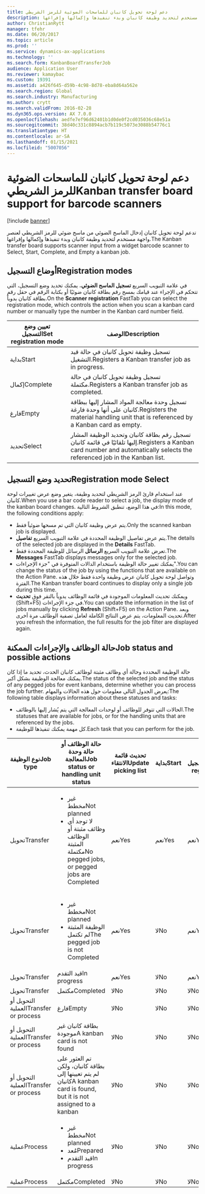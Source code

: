 ```yaml
---
title: دعم لوحة تحويل كانبان للماسحات الضوئية للرمز الشريطي
description: تدعم لوحة تحويل كانبان‬ إدخال الماسح الضوئي من ماسح ضوئي للرمز الشريطي لعنصر واجهة مستخدم لتحديد وظيفة كانبان وبدء تنفيذها وإكمالها وإفراغها.
author: ChristianRytt
manager: tfehr
ms.date: 06/20/2017
ms.topic: article
ms.prod: ''
ms.service: dynamics-ax-applications
ms.technology: ''
ms.search.form: KanbanBoardTransferJob
audience: Application User
ms.reviewer: kamaybac
ms.custom: 19391
ms.assetid: a426f645-d59b-4c98-8d78-eba8d64a562e
ms.search.region: Global
ms.search.industry: Manufacturing
ms.author: crytt
ms.search.validFrom: 2016-02-28
ms.dyn365.ops.version: AX 7.0.0
ms.openlocfilehash: aedfe7ef96d62401b1d0de0f2cd035036c68e51a
ms.sourcegitcommit: 38d40c331c8894acb7b119c5073e3088b54776c1
ms.translationtype: HT
ms.contentlocale: ar-SA
ms.lasthandoff: 01/15/2021
ms.locfileid: "5007056"
---
```

# <a name="kanban-transfer-board-support-for-barcode-scanners"></a><span data-ttu-id="e7074-103">دعم لوحة تحويل كانبان للماسحات الضوئية للرمز الشريطي</span><span class="sxs-lookup"><span data-stu-id="e7074-103">Kanban transfer board support for barcode scanners</span></span>

[!include [banner](../includes/banner.md)]

<span data-ttu-id="e7074-104">تدعم لوحة تحويل كانبان‬ إدخال الماسح الضوئي من ماسح ضوئي للرمز الشريطي لعنصر واجهة مستخدم لتحديد وظيفة كانبان وبدء تنفيذها وإكمالها وإفراغها.</span><span class="sxs-lookup"><span data-stu-id="e7074-104">The Kanban transfer board supports scanner input from a widget barcode scanner to Select, Start, Complete, and Empty a kanban job.</span></span>

<a name="registration-modes"></a><span data-ttu-id="e7074-105">أوضاع التسجيل</span><span class="sxs-lookup"><span data-stu-id="e7074-105">Registration modes</span></span>
------------------

<span data-ttu-id="e7074-106">في علامة التبويب السريع **تسجيل الماسح الضوئي**، يمكنك تحديد وضع التسجيل، التي تتحكم في الإجراء عند قيامك بمسح رقم بطاقة كانبان ضوئيًا أو بكتابة الرقم في حقل رقم بطاقة كانبان يدوياً.</span><span class="sxs-lookup"><span data-stu-id="e7074-106">On the **Scanner registration** FastTab you can select the registration mode, which controls the action when you scan a kanban card number or manually type the number in the Kanban card number field.</span></span>

| <span data-ttu-id="e7074-107">تعيين وضع التسجيل</span><span class="sxs-lookup"><span data-stu-id="e7074-107">Set registration mode</span></span> | <span data-ttu-id="e7074-108">الوصف</span><span class="sxs-lookup"><span data-stu-id="e7074-108">Description</span></span>                                                                                     |
|-----------------------|-------------------------------------------------------------------------------------------------|
| <span data-ttu-id="e7074-109">بداية</span><span class="sxs-lookup"><span data-stu-id="e7074-109">Start</span></span>                 | <span data-ttu-id="e7074-110">تسجيل وظيفة تحويل كانبان في حالة قيد التشغيل.</span><span class="sxs-lookup"><span data-stu-id="e7074-110">Registers a Kanban transfer job as in progress.</span></span>                                                 |
| <span data-ttu-id="e7074-111">إكمال</span><span class="sxs-lookup"><span data-stu-id="e7074-111">Complete</span></span>              | <span data-ttu-id="e7074-112">تسجيل وظيفة تحويل كانبان في حالة مكتملة.</span><span class="sxs-lookup"><span data-stu-id="e7074-112">Registers a Kanban transfer job as completed.</span></span>                                                   |
| <span data-ttu-id="e7074-113">فارغ</span><span class="sxs-lookup"><span data-stu-id="e7074-113">Empty</span></span>                 | <span data-ttu-id="e7074-114">تسجيل وحدة معالجة المواد المشار إليها ببطاقة كانبان على أنها وحدة فارغة.</span><span class="sxs-lookup"><span data-stu-id="e7074-114">Registers the material handling unit that is referenced by a Kanban card as empty.</span></span>              |
| <span data-ttu-id="e7074-115">تحديد</span><span class="sxs-lookup"><span data-stu-id="e7074-115">Select</span></span>                | <span data-ttu-id="e7074-116">تسجيل رقم بطاقة كانبان وتحديد الوظيفة المشار إليها تلقائيًا في قائمة كانبان.</span><span class="sxs-lookup"><span data-stu-id="e7074-116">Registers a Kanban card number and automatically selects the referenced job in the Kanban list.</span></span> |

 
<a name="registration-mode-select"></a><span data-ttu-id="e7074-117">تحديد وضع التسجيل</span><span class="sxs-lookup"><span data-stu-id="e7074-117">Registration mode Select</span></span>
------------------------

<span data-ttu-id="e7074-118">عند استخدام قارئ الرمز الشريطي لتحديد وظيفة، يتغير وضع عرض تغييرات لوحة كانبان.</span><span class="sxs-lookup"><span data-stu-id="e7074-118">When you use a bar code reader to select a job, the display mode of the kanban board changes.</span></span> <span data-ttu-id="e7074-119">في هذا الوضع، تنطبق الشروط التالية:</span><span class="sxs-lookup"><span data-stu-id="e7074-119">In this mode, the following conditions apply:</span></span>

-   <span data-ttu-id="e7074-120">يتم عرض وظيفة كانبان التي تم مسحها ضوئياً فقط.</span><span class="sxs-lookup"><span data-stu-id="e7074-120">Only the scanned kanban job is displayed.</span></span>
-   <span data-ttu-id="e7074-121">يتم عرض تفاصيل الوظيفة المحددة في علامة التبويب السريع **تفاصيل**.</span><span class="sxs-lookup"><span data-stu-id="e7074-121">The details of the selected job are displayed in the **Details** FastTab.</span></span>
-   <span data-ttu-id="e7074-122">تعرض علامة التبويب السريع **الرسائل** الرسائل للوظيفة المحددة فقط.</span><span class="sxs-lookup"><span data-stu-id="e7074-122">The **Messages** FastTab displays messages only for the selected job.</span></span>
-   <span data-ttu-id="e7074-123">يمكنك تغيير حالة الوظيفة باستخدام الدالات المتوفرة في "جزء الإجراءات".</span><span class="sxs-lookup"><span data-stu-id="e7074-123">You can change the status of the job by using the functions that are available on the Action Pane.</span></span> <span data-ttu-id="e7074-124">وتواصل لوحة تحويل كانبان عرض وظيفة واحدة فقط خلال هذه الفترة.</span><span class="sxs-lookup"><span data-stu-id="e7074-124">The Kanban transfer board continues to display only a single job during this time.</span></span>
-   <span data-ttu-id="e7074-125">ويمكنك تحديث المعلومات الموجودة في قائمة الوظائف يدوياً بالنقر فوق **تحديث** ‏(Shift+F5) في جزء الإجراءات.</span><span class="sxs-lookup"><span data-stu-id="e7074-125">You can update the information in the list of jobs manually by clicking **Refresh** (Shift+F5) on the Action Pane.</span></span> <span data-ttu-id="e7074-126">وبعد تحديث المعلومات، يتم عرض النتائج الكاملة لعامل تصفية الوظائف مرة أخرى.</span><span class="sxs-lookup"><span data-stu-id="e7074-126">After you refresh the information, the full results for the job filter are displayed again.</span></span>

## <a name="job-status-and-possible-actions"></a><span data-ttu-id="e7074-127">حالة الوظائف والإجراءات الممكنة</span><span class="sxs-lookup"><span data-stu-id="e7074-127">Job status and possible actions</span></span>
<span data-ttu-id="e7074-128">حالة الوظيفة المحددة وحالة أي وظائف مثبتة لوظائف كانبان الحدث، تحديد ما إذا كان يمكنك معالجة الوظيفة بشكل أكبر.</span><span class="sxs-lookup"><span data-stu-id="e7074-128">The status of the selected job and the status of any pegged jobs for event kanbans, determine whether you can process the job further.</span></span> <span data-ttu-id="e7074-129">يعرض الجدول التالي معلومات حول هذه الحالات والمهام:</span><span class="sxs-lookup"><span data-stu-id="e7074-129">The following table displays information about these statuses and tasks:</span></span>
-   <span data-ttu-id="e7074-130">الحالات التي تتوفر للوظائف أو لوحدات المعالجة التي يتم يُشار إليها بالوظائف.</span><span class="sxs-lookup"><span data-stu-id="e7074-130">The statuses that are available for jobs, or for the handling units that are referenced by the jobs.</span></span>
-   <span data-ttu-id="e7074-131">كل مهمة يمكنك تنفيذها للوظيفة.</span><span class="sxs-lookup"><span data-stu-id="e7074-131">Each task that you can perform for the job.</span></span>

<table>
<colgroup>
<col width="12%" />
<col width="12%" />
<col width="12%" />
<col width="12%" />
<col width="12%" />
<col width="12%" />
<col width="12%" />
<col width="12%" />
</colgroup>
<thead>
<tr class="header">
<th><span data-ttu-id="e7074-132">نوع الوظيفة</span><span class="sxs-lookup"><span data-stu-id="e7074-132">Job type</span></span></th>
<th><span data-ttu-id="e7074-133">حالة الوظائف أو حالة وحدة المعالجة</span><span class="sxs-lookup"><span data-stu-id="e7074-133">Job status or handling unit status</span></span></th>
<th><span data-ttu-id="e7074-134">تحديث قائمة الانتقاء</span><span class="sxs-lookup"><span data-stu-id="e7074-134">Update picking list</span></span></th>
<th><span data-ttu-id="e7074-135">بداية</span><span class="sxs-lookup"><span data-stu-id="e7074-135">Start</span></span></th>
<th><span data-ttu-id="e7074-136">تحديث التسجيل</span><span class="sxs-lookup"><span data-stu-id="e7074-136">Update registration</span></span></th>
<th><span data-ttu-id="e7074-137">إكمال</span><span class="sxs-lookup"><span data-stu-id="e7074-137">Complete</span></span></th>
<th><span data-ttu-id="e7074-138">فارغ</span><span class="sxs-lookup"><span data-stu-id="e7074-138">Empty</span></span></th>
<th><span data-ttu-id="e7074-139">إنشاء كانبان للأحداث</span><span class="sxs-lookup"><span data-stu-id="e7074-139">Create event kanbans</span></span></th>
</tr>
</thead>
<tbody>
<tr class="odd">
<td><span data-ttu-id="e7074-140">تحويل</span><span class="sxs-lookup"><span data-stu-id="e7074-140">Transfer</span></span></td>
<td><ul>
<li><span data-ttu-id="e7074-141">غير مخطط</span><span class="sxs-lookup"><span data-stu-id="e7074-141">Not planned</span></span></li>
<li><span data-ttu-id="e7074-142">لا توجد أي وظائف مثبتة أو الوظائف المثبتة مكتملة</span><span class="sxs-lookup"><span data-stu-id="e7074-142">No pegged jobs, or pegged jobs are Completed</span></span></li>
</ul></td>
<td><span data-ttu-id="e7074-143">نعم</span><span class="sxs-lookup"><span data-stu-id="e7074-143">Yes</span></span></td>
<td><span data-ttu-id="e7074-144">نعم</span><span class="sxs-lookup"><span data-stu-id="e7074-144">Yes</span></span></td>
<td><span data-ttu-id="e7074-145">نعم</span><span class="sxs-lookup"><span data-stu-id="e7074-145">Yes</span></span></td>
<td><span data-ttu-id="e7074-146">نعم</span><span class="sxs-lookup"><span data-stu-id="e7074-146">Yes</span></span></td>
<td><span data-ttu-id="e7074-147">لا</span><span class="sxs-lookup"><span data-stu-id="e7074-147">No</span></span></td>
<td><span data-ttu-id="e7074-148">نعم</span><span class="sxs-lookup"><span data-stu-id="e7074-148">Yes</span></span></td>
</tr>
<tr class="even">
<td><span data-ttu-id="e7074-149">تحويل</span><span class="sxs-lookup"><span data-stu-id="e7074-149">Transfer</span></span></td>
<td><ul>
<li><span data-ttu-id="e7074-150">غير مخطط</span><span class="sxs-lookup"><span data-stu-id="e7074-150">Not planned</span></span></li>
<li><span data-ttu-id="e7074-151">الوظيفة المثبتة لم تكتمل</span><span class="sxs-lookup"><span data-stu-id="e7074-151">The pegged job is not Completed</span></span></li>
</ul></td>
<td><span data-ttu-id="e7074-152">نعم</span><span class="sxs-lookup"><span data-stu-id="e7074-152">Yes</span></span></td>
<td><span data-ttu-id="e7074-153">لا</span><span class="sxs-lookup"><span data-stu-id="e7074-153">No</span></span></td>
<td><span data-ttu-id="e7074-154">نعم</span><span class="sxs-lookup"><span data-stu-id="e7074-154">Yes</span></span></td>
<td><span data-ttu-id="e7074-155">لا</span><span class="sxs-lookup"><span data-stu-id="e7074-155">No</span></span></td>
<td><span data-ttu-id="e7074-156">لا</span><span class="sxs-lookup"><span data-stu-id="e7074-156">No</span></span></td>
<td><span data-ttu-id="e7074-157">لا</span><span class="sxs-lookup"><span data-stu-id="e7074-157">No</span></span></td>
</tr>
<tr class="odd">
<td><span data-ttu-id="e7074-158">تحويل</span><span class="sxs-lookup"><span data-stu-id="e7074-158">Transfer</span></span></td>
<td><span data-ttu-id="e7074-159">قيد التقدم</span><span class="sxs-lookup"><span data-stu-id="e7074-159">In progress</span></span></td>
<td><span data-ttu-id="e7074-160">نعم</span><span class="sxs-lookup"><span data-stu-id="e7074-160">Yes</span></span></td>
<td><span data-ttu-id="e7074-161">لا</span><span class="sxs-lookup"><span data-stu-id="e7074-161">No</span></span></td>
<td><span data-ttu-id="e7074-162">نعم</span><span class="sxs-lookup"><span data-stu-id="e7074-162">Yes</span></span></td>
<td><span data-ttu-id="e7074-163">نعم</span><span class="sxs-lookup"><span data-stu-id="e7074-163">Yes</span></span></td>
<td><span data-ttu-id="e7074-164">لا</span><span class="sxs-lookup"><span data-stu-id="e7074-164">No</span></span></td>
<td><span data-ttu-id="e7074-165">لا</span><span class="sxs-lookup"><span data-stu-id="e7074-165">No</span></span></td>
</tr>
<tr class="even">
<td><span data-ttu-id="e7074-166">تحويل</span><span class="sxs-lookup"><span data-stu-id="e7074-166">Transfer</span></span></td>
<td><span data-ttu-id="e7074-167">‏‏‏‏مكتمل</span><span class="sxs-lookup"><span data-stu-id="e7074-167">Completed</span></span></td>
<td><span data-ttu-id="e7074-168">لا</span><span class="sxs-lookup"><span data-stu-id="e7074-168">No</span></span></td>
<td><span data-ttu-id="e7074-169">لا</span><span class="sxs-lookup"><span data-stu-id="e7074-169">No</span></span></td>
<td><span data-ttu-id="e7074-170">لا</span><span class="sxs-lookup"><span data-stu-id="e7074-170">No</span></span></td>
<td><span data-ttu-id="e7074-171">لا</span><span class="sxs-lookup"><span data-stu-id="e7074-171">No</span></span></td>
<td><span data-ttu-id="e7074-172">نعم</span><span class="sxs-lookup"><span data-stu-id="e7074-172">Yes</span></span></td>
<td><span data-ttu-id="e7074-173">لا</span><span class="sxs-lookup"><span data-stu-id="e7074-173">No</span></span></td>
</tr>
<tr class="odd">
<td><span data-ttu-id="e7074-174">التحويل أو العملية</span><span class="sxs-lookup"><span data-stu-id="e7074-174">Transfer or process</span></span></td>
<td><span data-ttu-id="e7074-175">فارغ</span><span class="sxs-lookup"><span data-stu-id="e7074-175">Empty</span></span></td>
<td><span data-ttu-id="e7074-176">لا</span><span class="sxs-lookup"><span data-stu-id="e7074-176">No</span></span></td>
<td><span data-ttu-id="e7074-177">لا</span><span class="sxs-lookup"><span data-stu-id="e7074-177">No</span></span></td>
<td><span data-ttu-id="e7074-178">لا</span><span class="sxs-lookup"><span data-stu-id="e7074-178">No</span></span></td>
<td><span data-ttu-id="e7074-179">لا</span><span class="sxs-lookup"><span data-stu-id="e7074-179">No</span></span></td>
<td><span data-ttu-id="e7074-180">لا</span><span class="sxs-lookup"><span data-stu-id="e7074-180">No</span></span></td>
<td><span data-ttu-id="e7074-181">لا</span><span class="sxs-lookup"><span data-stu-id="e7074-181">No</span></span></td>
</tr>
<tr class="even">
<td><span data-ttu-id="e7074-182">التحويل أو العملية</span><span class="sxs-lookup"><span data-stu-id="e7074-182">Transfer or process</span></span></td>
<td><span data-ttu-id="e7074-183">بطاقة كانبان غير موجودة</span><span class="sxs-lookup"><span data-stu-id="e7074-183">A kanban card is not found</span></span></td>
<td><span data-ttu-id="e7074-184">لا</span><span class="sxs-lookup"><span data-stu-id="e7074-184">No</span></span></td>
<td><span data-ttu-id="e7074-185">لا</span><span class="sxs-lookup"><span data-stu-id="e7074-185">No</span></span></td>
<td><span data-ttu-id="e7074-186">لا</span><span class="sxs-lookup"><span data-stu-id="e7074-186">No</span></span></td>
<td><span data-ttu-id="e7074-187">لا</span><span class="sxs-lookup"><span data-stu-id="e7074-187">No</span></span></td>
<td><span data-ttu-id="e7074-188">لا</span><span class="sxs-lookup"><span data-stu-id="e7074-188">No</span></span></td>
<td><span data-ttu-id="e7074-189">لا</span><span class="sxs-lookup"><span data-stu-id="e7074-189">No</span></span></td>
</tr>
<tr class="odd">
<td><span data-ttu-id="e7074-190">التحويل أو العملية</span><span class="sxs-lookup"><span data-stu-id="e7074-190">Transfer or process</span></span></td>
<td><span data-ttu-id="e7074-191">تم العثور على بطاقة كانبان، ولكن لم يتم تعيينها إلى كانبان</span><span class="sxs-lookup"><span data-stu-id="e7074-191">A kanban card is found, but it is not assigned to a kanban</span></span></td>
<td><span data-ttu-id="e7074-192">لا</span><span class="sxs-lookup"><span data-stu-id="e7074-192">No</span></span></td>
<td><span data-ttu-id="e7074-193">لا</span><span class="sxs-lookup"><span data-stu-id="e7074-193">No</span></span></td>
<td><span data-ttu-id="e7074-194">لا</span><span class="sxs-lookup"><span data-stu-id="e7074-194">No</span></span></td>
<td><span data-ttu-id="e7074-195">لا</span><span class="sxs-lookup"><span data-stu-id="e7074-195">No</span></span></td>
<td><span data-ttu-id="e7074-196">لا</span><span class="sxs-lookup"><span data-stu-id="e7074-196">No</span></span></td>
<td><span data-ttu-id="e7074-197">لا</span><span class="sxs-lookup"><span data-stu-id="e7074-197">No</span></span></td>
</tr>
<tr class="even">
<td><span data-ttu-id="e7074-198">عملية</span><span class="sxs-lookup"><span data-stu-id="e7074-198">Process</span></span></td>
<td><ul>
<li><span data-ttu-id="e7074-199">غير مخطط</span><span class="sxs-lookup"><span data-stu-id="e7074-199">Not planned</span></span></li>
<li><span data-ttu-id="e7074-200">مُعد</span><span class="sxs-lookup"><span data-stu-id="e7074-200">Prepared</span></span></li>
<li><span data-ttu-id="e7074-201">قيد التقدم</span><span class="sxs-lookup"><span data-stu-id="e7074-201">In progress</span></span></li>
</ul></td>
<td><span data-ttu-id="e7074-202">لا</span><span class="sxs-lookup"><span data-stu-id="e7074-202">No</span></span></td>
<td><span data-ttu-id="e7074-203">لا</span><span class="sxs-lookup"><span data-stu-id="e7074-203">No</span></span></td>
<td><span data-ttu-id="e7074-204">لا</span><span class="sxs-lookup"><span data-stu-id="e7074-204">No</span></span></td>
<td><span data-ttu-id="e7074-205">لا</span><span class="sxs-lookup"><span data-stu-id="e7074-205">No</span></span></td>
<td><span data-ttu-id="e7074-206">لا</span><span class="sxs-lookup"><span data-stu-id="e7074-206">No</span></span></td>
<td><span data-ttu-id="e7074-207">لا</span><span class="sxs-lookup"><span data-stu-id="e7074-207">No</span></span></td>
</tr>
<tr class="odd">
<td><span data-ttu-id="e7074-208">عملية</span><span class="sxs-lookup"><span data-stu-id="e7074-208">Process</span></span></td>
<td><span data-ttu-id="e7074-209">‏‏‏‏مكتمل</span><span class="sxs-lookup"><span data-stu-id="e7074-209">Completed</span></span></td>
<td><span data-ttu-id="e7074-210">لا</span><span class="sxs-lookup"><span data-stu-id="e7074-210">No</span></span></td>
<td><span data-ttu-id="e7074-211">لا</span><span class="sxs-lookup"><span data-stu-id="e7074-211">No</span></span></td>
<td><span data-ttu-id="e7074-212">لا</span><span class="sxs-lookup"><span data-stu-id="e7074-212">No</span></span></td>
<td><span data-ttu-id="e7074-213">لا</span><span class="sxs-lookup"><span data-stu-id="e7074-213">No</span></span></td>
<td><span data-ttu-id="e7074-214">لا</span><span class="sxs-lookup"><span data-stu-id="e7074-214">No</span></span></td>
<td><span data-ttu-id="e7074-215">لا</span><span class="sxs-lookup"><span data-stu-id="e7074-215">No</span></span></td>
</tr>
</tbody>
</table>





